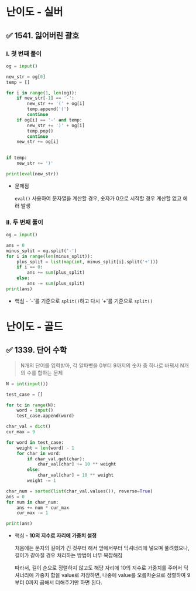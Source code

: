 # 난이도 - 실버

## ✅ 1541. 잃어버린 괄호

### I. 첫 번째 풀이

```python
og = input()

new_str = og[0]
temp = []

for i in range(1, len(og)):
    if new_str[-1] == '-':
        new_str += '(' + og[i]
        temp.append('(')
        continue
    if og[i] == '-' and temp:
        new_str += ')' + og[i]
        temp.pop()
        continue
    new_str += og[i]
        

if temp:
    new_str += ')'

print(eval(new_str))
```

- 문제점

  `eval()` 사용하여 문자열을 계산할 경우, 숫자가 0으로 시작할 경우 계산할 없고 에러 발생

### II. 두 번째 풀이

```python
og = input()

ans = 0
minus_split = og.split('-')
for i in range(len(minus_split)):
    plus_split = list(map(int, minus_split[i].split('+')))
    if i == 0:
        ans += sum(plus_split)
    else:
        ans -= sum(plus_split)
print(ans)
```

- 핵심 - '-'를 기준으로 `split()`하고 다시 '+'를 기준으로 `split()`

# 난이도 - 골드

## ✅ 1339. 단어 수학

> N개의 단어를 입력받아, 각 알파벳을 0부터 9까지의 숫자 중 하나로 바꿔서 N개의 수를 합하는 문제

```python
N = int(input())

test_case = []

for tc in range(N):
    word = input()
    test_case.append(word)

char_val = dict()
cur_max = 9

for word in test_case:
    weight = len(word) - 1
    for char in word:
        if char_val.get(char):
            char_val[char] += 10 ** weight
        else:
            char_val[char] = 10 ** weight
        weight -= 1

char_num = sorted(list(char_val.values()), reverse=True)
ans = 0
for num in char_num:
    ans += num * cur_max
    cur_max -= 1

print(ans)
```

- 핵심 - **10의 지수로 자리에 가중치 설정**

  처음에는 문자의 길이가 긴 것부터 해서 앞에서부터 딕셔너리에 넣으며 풀려했으나, 길이가 같아질 경우 처리하는 방법이 너무 복잡해짐

  따라서, 길이 순으로 정렬하지 않고도 해당 자리에 10의 지수로 가중치를 주어서 딕셔너리에 가중치 합을 value로 저장하면, 나중에 value를 오름차순으로 정렬하여 9부터 0까지 곱해서 더해주기만 하면 된다.